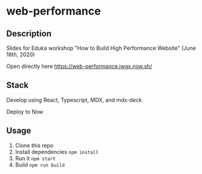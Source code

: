 # web-performance

## Description

Slides for Eduka workshop "How to Build High Performance Website" (June 18th, 2020)

Open directly here https://web-performance.iwgx.now.sh/

## Stack

Develop using React, Typescript, MDX, and mdx-deck

Deploy to Now

## Usage

1. Clone this repo
2. Install dependencies `npm install`
3. Run it `npm start`
4. Build `npm run build`
